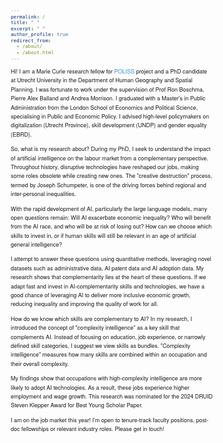 ```yaml
---
permalink: /
title: " "
excerpt: " "
author_profile: true
redirect_from: 
  - /about/
  - /about.html
---
```


<style>
    /* General body text */
    body {
        font-family: 'Helvetica Neue', Helvetica, Arial, sans-serif;
        font-size: 9px;
        line-height: 1.6; /* This adds spacing between lines of text */
    }

    /* Headers */
    h1, h2, h3, h4, h5, h6 {
        font-weight: bold;
        margin-bottom: 15px; /* Adds space below headers */
    }

    h2 {
        font-size: 24px;
        margin-top: 20px; /* Adds space above this level header */
    }

    /* Link styling */
    a {
        color: #3498db;
        text-decoration: none; /* Removes underline from links */
    }

    a:hover {
        text-decoration: underline; /* Adds underline on hover for clarity */
    }

    /* List styling */
    ul, ol {
        margin-bottom: 20px; /* Adds space below lists */
    }

    li {
        margin-bottom: 10px; /* Adds space between list items */
    }
</style>

Hi! I am a Marie Curie research fellow for [POLISS](https://poliss.eu/) project and a 
PhD candidate at Utrecht University in the Department of Human Geography and Spatial Planning. I was fortunate to work under the supervision of Prof Ron Boschma, Pierre Alex Balland and Andrea Morrison. I graduated with a Master's in Public Administration from the London School of Economics and Political Science, specialising in Public and Economic Policy. I advised high-level policymakers on digitalization (Utrecht Province), skill development (UNDP) and gender equality (EBRD). 

So, what is my research about? During my PhD, I seek to understand the impact of artificial intelligence on the labour market from a complementary perspective. Throughout history, disruptive technologies have reshaped our jobs, making some roles obsolete while creating new ones. The "creative destruction" process, termed by Joseph Schumpeter, is one of the driving forces behind regional and inter-personal inequalities. 

With the rapid development of AI, particularly the large language models, many open questions remain: Will AI exacerbate economic inequality? Who will benefit from the AI race, and who will be at risk of losing out? How can we choose which skills to invest in, or if human skills will still be relevant in an age of artificial general intelligence?

I attempt to answer these questions using quantitative methods, leveraging novel datasets such as administrative data, AI patent data and AI adoption data. My research shows that complementarity lies at the heart of these questions. If we adapt fast and invest in AI-complementarity skills and technologies, we have a good chance of leveraging AI to deliver more inclusive economic growth, reducing inequality and improving the quality of work for all.

How do we know which skills are complementary to AI? In my research, I introduced the concept of "complexity intelligence" as a key skill that complements AI. Instead of focusing on education, job experience, or narrowly defined skill categories, I suggest we view skills as bundles. "Complexity intelligence" measures how many skills are combined within an occupation and their overall complexity.

My findings show that occupations with high-complexity intelligence are more likely to adopt AI technologies. As a result, these jobs experience higher employment and wage growth. This research was nominated for the 2024 DRUID Steven Klepper Award for Best Young Scholar Paper.

I am on the job market this year! I'm open to tenure-track faculty positions, post-doc fellowships or relevant industry roles. Please get in touch!


